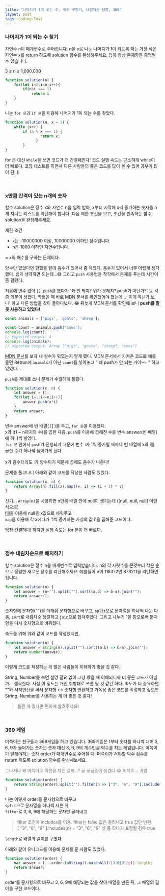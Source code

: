 ```yaml
---
title: "나머지가 1이 되는 수, 배수 구하기, 내림차순 정렬, 369"
layout: post
tags: Coding-Test
---
```


### 나머지가 1이 되는 수 찾기
자연수 n이 매개변수로 주어집니다. n을 x로 나눈 나머지가 1이 되도록 하는 가장 작은 자연수 x를 return 하도록 solution 함수를 완성해주세요. 답이 항상 존재함은 증명될 수 있습니다.

3 ≤ n ≤ 1,000,000







```jsx
function solution(n) {
    for(let i=2;i<n;i++){
        if(n%i === 1)
            return i
    }
}
```
나는 `for 문`과 `if 문`을 이용해 나머지가 1이 되는 수를 찾았다. 

```jsx
function solution(n, x = 1) { 
    while (x++) { 
        if (n % x === 1) { 
                return x;       
              }   
        } 
}
```
for 문 대신 `While`을 쓰면 코드가 더 간결해진다! 코드 실행 속도는 근소하게 while이 더 빠르다. 
코딩 테스트를 하면서 다른 사람들의 좋은 코드를 많이 볼 수 있어 공부가 많이 된다!

<br>

### x만큼 간격이 있는 n개의 숫자
함수 solution은 정수 x와 자연수 n을 입력 받아, x부터 시작해 x씩 증가하는 숫자를 n개 지니는 리스트를 리턴해야 합니다.
다음 제한 조건을 보고, 조건을 만족하는 함수, solution을 완성해주세요.

제한 조건<br>
- x는 -10000000 이상, 10000000 이하인 정수입니다.
- n은 1000 이하인 자연수입니다.

= x의 배수를 구하는 문제이다.

양수만 있었다면 편했을 텐데 음수가 있어서 좀 헤맸다. 음수가 있어서 너무 어렵게 생각했다. 쉽게 생각하면 되는데...😅
그리고 `push` 사용법을 착각해서 문제를 푸는데 시간이 좀 걸렸다.

처음에 변수 없이 `[].push`를 했다가 '왜 안 되지? 뭐가 문제지? push가 아닌가?' 등 각종 의문이 생겼다.
막혔을 때 바로 MDN 문서를 확인했어야 했는데... '이게 아닌가 보다' 하고 다른 방법을 찾아 돌아다녔다. 😂
뒤늦게 MDN 문서를 확인해 보니 **push를 잘못 사용하고 있었다!**

```jsx
const animals = ['pigs', 'goats', 'sheep'];

const count = animals.push('cows');
console.log(count);
// expected output: 4
console.log(animals);
// expected output: Array ["pigs", "goats", "sheep", "cows"]
```
<a href="https://developer.mozilla.org/en-US/docs/Web/JavaScript/Reference/Global_Objects/Array/push">MDN 문서</a>를 보자
내 실수가 뭐였는지 알게 됐다. MDN 문서에서 가져온 코드로 예를 들면
Retrun에 `animals`가 아닌 `count`를 넣어놓고 " 왜 push가 안 되는 거야~~ " 하고 있었다... 

`push`를 제대로 쓰니 문제가 수월하게 풀렸다.
```jsx
function solution(x, n) {
    let answer = [];
    for(let i=1;i<=n;i++){
        answer.push(x*i)
    }
    return answer;
}
```
변수 answer에 빈 배열( [] )을 두고, `for 문`을 이용했다.<br>
x와 i(1 ~ n까지의 수)를 곱한 다음, `push`를 이용해 곱해진 수를 변수 answer(빈 배열)에 하나씩 넣었다.<br>
`for 문` 안에서 `push`가 진행되기 때문에 변수 i가 1씩 증가될 때마다 빈 배열에 x와 i를 곱한 수가 하나씩 들어가게 된다.<br>  
x가 음수더라도 i가 양수이기 때문에 곱해도 음수가 나온다!

문제를 풀고나니 아래와 같이 코드를 작성한 사람도 있었다.
```jsx
function solution(x, n) {
    return Array(n).fill(x).map((v, i) => (i + 1) * v)
}
```
신기... `Array(n)`을 사용하면 n만큼 배열 안에 null이 생기는데
([null, null, null] 이런 식으로)<br>
<a href="https://developer.mozilla.org/en-US/docs/Web/JavaScript/Reference/Global_Objects/Array/fill">fill</a>을 이용해 null을 x값으로 채워주고<br>
`map`을 이용해 각 x에다가 '1씩 증가하는 가상의 값 i'을 곱해준 코드이다.

엄청 간결하다! 하지만 실행 속도는 for 문이 더 빠르다.

<br>

### 정수 내림차순으로 배치하기
함수 solution은 정수 n을 매개변수로 입력받습니다. n의 각 자릿수를 큰것부터 작은 순으로 정렬한 새로운 정수를 리턴해주세요. 예를들어 n이 118372면 873211을 리턴하면 됩니다.

```jsx
function solution(n) {
    let answer = (n+"").split("").sort((a,b) => b-a).join("");
    return answer/1;
}
```
숫자형에 문자형("")을 더해줘 문자형으로 바꾸고,
`split`으로 문자열을 하나씩 나눈 다음, `sort`로 내림차순 정렬하고 `join`으로 합쳐주었다.
그리고 나누기 1을 함으로써 문자형을 다시 숫자형으로 바꿔줬다.

속도를 위해 위와 같이 코드를 작성했지만,
```jsx
function solution(n) {
    let answer = String(n).split("").sort((a,b) => b-a).join("");
    return Number(answer);
}
```
이렇게 코드를 작성하는 게 많은 사람들이 이해하기 좋을 것 같다. 

String, Number를 쓰면 설명 필요 없이 그냥 봤을 때 이해되니까 더 좋은 코드가 아닐까... 생각한다.
사실 이 정도는 개인 취향대로 쓰면 될 것 같긴 하다. 속도가 더 중요하면 ""와 사칙연산을 써서 문자형 ↔ 숫자형 변환하고
가독성 좋은 코드를 작성하고 싶으면 String, Number를 사용하는 게 더 좋은 것 같다!<br>
>틀린 게 있다면 편하게 알려주세요!

<br>

### 369 게임
머쓱이는 친구들과 369게임을 하고 있습니다. 369게임은 1부터 숫자를 하나씩 대며 3, 6, 9가 들어가는 숫자는 숫자 대신 3, 6, 9의 개수만큼 박수를 치는 게임입니다.
머쓱이가 말해야하는 숫자 order가 매개변수로 주어질 때, 머쓱이가 쳐야할 박수 횟수를 return 하도록 solution 함수를 완성해보세요.

<span style="color:gray">그나저나 왜 머쓱이로 이름을 지은 걸까...? 급 궁금증이 생겼다.😂 머쓱이... 귀엽</span>

```jsx
function solution(order) { 
    return String(order).split("").filter(n => ["3", "6", "9"].includes(n)).length;
}
```
나는 이렇게 order를 문자형으로 바꾸고<br>
`split`으로 문자열을 하나씩 자른 뒤,<br>
`filter`로 3, 6, 9에 해당하는 문자만 골라내고<br>
>filter 조건에 includes를 이용. filter는 false 값은 걸러내고 true 값만 반환.<br>
> [ "3", "6", "9" ].includes(n) = "3", "6", "9" 셋 중 하나가 포함될 경우 true

`length`로  배열의 길이를 구했다.

아래와 같이 유니코드를 이용해 문제를 푼 사람도 있었다.
```jsx
function solution(order) {
    var answer = [...order.toString().matchAll(/[3|6|9]/g)].length;
    return answer;
}
```
order를 문자형으로 바꾸고 3, 6, 9에 해당되는 값을 찾아 배열을 만든 뒤, 그 배열의 길이를 구한 코드이다. 

<br>
<br>
